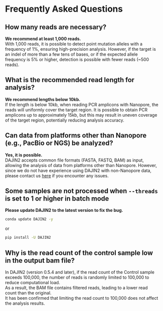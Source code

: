 # Frequently Asked Questions

## How many reads are necessary?

**We recommend at least 1,000 reads.**  
With 1,000 reads, it is possible to detect point mutation alleles with a frequency of 1%, ensuring high-precision analysis. However, if the target is an indel of more than a few tens of bases, or if the expected allele frequency is 5% or higher, detection is possible with fewer reads (~500 reads).

## What is the recommended read length for analysis?

**We recommend lengths below 10kb.**  
If the length is below 10kb, when reading PCR amplicons with Nanopore, the reads will uniformly cover the target region. It is possible to obtain PCR amplicons up to approximately 15kb, but this may result in uneven coverage of the target region, potentially reducing analysis accuracy.

## Can data from platforms other than Nanopore (e.g., PacBio or NGS) be analyzed?

**Yes, it is possible.**  
DAJIN2 accepts common file formats (FASTA, FASTQ, BAM) as input, allowing the analysis of data from platforms other than Nanopore. However, since we do not have experience using DAJIN2 with non-Nanopore data, please contact us [here](https://github.com/akikuno/DAJIN2/issues/new/choose) if you encounter any issues.

## Some samples are not processed when `--threads` is set to 1 or higher in batch mode

**Please update DAJIN2 to the latest version to fix the bug.**  

```bash
conda update DAJIN2 -y
```

or

```bash
pip install -U DAJIN2
```

## Why is the read count of the control sample low in the output bam file?

In DAJIN2 (version 0.5.4 and later), if the read count of the Control sample exceeds 100,000, the number of reads is randomly limited to 100,000 to reduce computational load.  
As a result, the BAM file contains filtered reads, leading to a lower read count than the original.  
It has been confirmed that limiting the read count to 100,000 does not affect the analysis results.  
